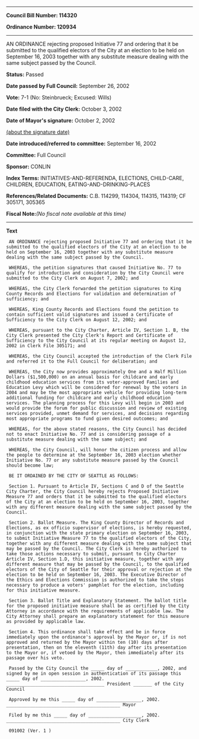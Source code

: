 

********

**Council Bill Number: 114320**
   
**Ordinance Number: 120934**
********

 AN ORDINANCE rejecting proposed Initiative 77 and ordering that it be submitted to the qualified electors of the City at an election to be held on September 16, 2003 together with any substitute measure dealing with the same subject passed by the Council.

**Status:** Passed
   
**Date passed by Full Council:** September 26, 2002
   
**Vote:** 7-1 (No: Steinbrueck; Excused: Wills)
   
**Date filed with the City Clerk:** October 3, 2002
   
**Date of Mayor's signature:** October 2, 2002
   
[(about the signature date)](/~public/approvaldate.htm)
   
   
   
**Date introduced/referred to committee:** September 16, 2002
   
**Committee:** Full Council
   
**Sponsor:** CONLIN
   
   
**Index Terms:** INITIATIVES-AND-REFERENDA, ELECTIONS, CHILD-CARE, CHILDREN, EDUCATION, EATING-AND-DRINKING-PLACES

**References/Related Documents:** C.B. 114299, 114304, 114315, 114319; CF 305171, 305365

**Fiscal Note:**_(No fiscal note available at this time)_

********

**Text**
   
```
 AN ORDINANCE rejecting proposed Initiative 77 and ordering that it be submitted to the qualified electors of the City at an election to be held on September 16, 2003 together with any substitute measure dealing with the same subject passed by the Council.

 WHEREAS, the petition signatures that caused Initiative No. 77 to qualify for introduction and consideration by the City Council were submitted to the City Clerk on August 7, 2002; and

 WHEREAS, the City Clerk forwarded the petition signatures to King County Records and Elections for validation and determination of sufficiency; and

 WHEREAS, King County Records and Elections found the petition to contain sufficient valid signatures and issued a Certificate of Sufficiency to the City Clerk on August 12, 2002; and

 WHEREAS, pursuant to the City Charter, Article IV, Section 1. B, the City Clerk presented the City Clerk's Report and Certificate of Sufficiency to the City Council at its regular meeting on August 12, 2002 in Clerk File 305171; and

 WHEREAS, the City Council accepted the introduction of the Clerk File and referred it to the Full Council for deliberation; and

 WHEREAS, the City now provides approximately One and a Half Million Dollars ($1,500,000) on an annual basis for childcare and early childhood education services from its voter-approved Families and Education Levy which will be considered for renewal by the voters in 2004 and may be the most appropriate vehicle for providing long-term additional funding for childcare and early childhood education services. The planning process for this Levy will begin in 2003 and would provide the forum for public discussion and review of existing services provided, unmet demand for services, and decisions regarding most appropriate programs to fund given desired outcomes; and

 WHEREAS, for the above stated reasons, the City Council has decided not to enact Initiative No. 77 and is considering passage of a substitute measure dealing with the same subject; and

 WHEREAS, the City Council, will honor the citizen process and allow the people to determine at the September 16, 2003 election whether Initiative No. 77 or any substitute measure passed by the Council should become law;

 BE IT ORDAINED BY THE CITY OF SEATTLE AS FOLLOWS:

 Section 1. Pursuant to Article IV, Sections C and D of the Seattle City Charter, the City Council hereby rejects Proposed Initiative Measure 77 and orders that it be submitted to the qualified electors of the City at an election to be held on September 16, 2003, together with any different measure dealing with the same subject passed by the Council.

 Section 2. Ballot Measure. The King County Director of Records and Elections, as ex officio supervisor of elections, is hereby requested, in conjunction with the state primary election on September 16, 2003, to submit Initiative Measure 77 to the qualified electors of the City, together with any different measure dealing with the same subject that may be passed by the Council. The City Clerk is hereby authorized to take those actions necessary to submit, pursuant to City Charter Article IV, Section 1.D, this initiative measure, together with any different measure that may be passed by the Council, to the qualified electors of the City of Seattle for their approval or rejection at the election to be held on September 16, 2003. The Executive Director of the Ethics and Elections Commission is authorized to take the steps necessary to produce a voters' pamphlet for the election, including for this initiative measure.

 Section 3. Ballot Title and Explanatory Statement. The ballot title for the proposed initiative measure shall be as certified by the City Attorney in accordance with the requirements of applicable law. The City Attorney shall prepare an explanatory statement for this measure as provided by applicable law.

 Section 4. This ordinance shall take effect and be in force immediately upon the ordinance's approval by the Mayor or, if is not approved and returned by the Mayor within ten (10) days after presentation, then on the eleventh (11th) day after its presentation to the Mayor or, if vetoed by the Mayor, then immediately after its passage over his veto.

 Passed by the City Council the _____ day of ____________, 2002, and signed by me in open session in authentication of its passage this _____ day of _________________, 2002. _____________________________________ President _______ of the City Council

 Approved by me this _____ day of _________________, 2002. ___________________________________________ Mayor

 Filed by me this _____ day of ____________________, 2002. ___________________________________________ City Clerk

 091002 (Ver. 1 )

```
